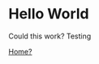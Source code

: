 # Hello World

Could this work? Testing

[Home?](../..)

<script>console.log('Can I inline scripts?');</script>
